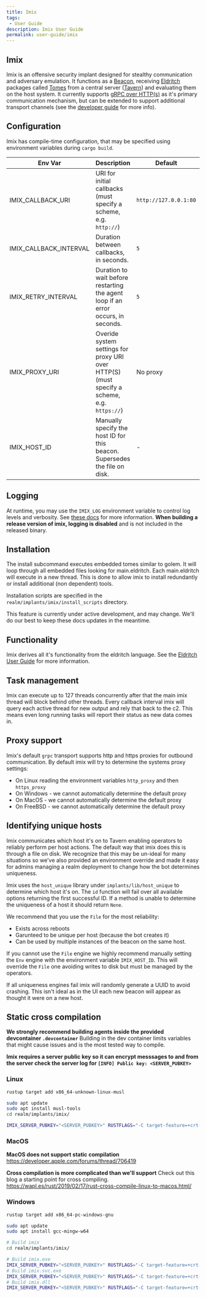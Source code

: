 ```yaml
---
title: Imix
tags:
 - User Guide
description: Imix User Guide
permalink: user-guide/imix
---
```

## Imix

Imix is an offensive security implant designed for stealthy communication and adversary emulation. It functions as a [Beacon](/user-guide/terminology#beacon), receiving [Eldritch](/user-guide/terminology#eldritch) packages called [Tomes](/user-guide/terminology#tome) from a central server ([Tavern](/admin-guide/tavern)) and evaluating them on the host system. It currently supports [gRPC over HTTP(s)](https://grpc.io/) as it's primary communication mechanism, but can be extended to support additional transport channels (see the [developer guide](/dev-guide/tavern#agent-development) for more info).

## Configuration

Imix has compile-time configuration, that may be specified using environment variables during `cargo build`.

| Env Var | Description | Default | Required |
| ------- | ----------- | ------- | -------- |
| IMIX_CALLBACK_URI | URI for initial callbacks (must specify a scheme, e.g. `http://`) | `http://127.0.0.1:80` | No |
| IMIX_CALLBACK_INTERVAL | Duration between callbacks, in seconds. | `5` | No |
| IMIX_RETRY_INTERVAL | Duration to wait before restarting the agent loop if an error occurs, in seconds. | `5` | No |
| IMIX_PROXY_URI | Overide system settings for proxy URI over HTTP(S) (must specify a scheme, e.g. `https://`) | No proxy | No |
| IMIX_HOST_ID | Manually specify the host ID for this beacon. Supersedes the file on disk. | - | No |

## Logging

At runtime, you may use the `IMIX_LOG` environment variable to control log levels and verbosity. See [these docs](https://docs.rs/pretty_env_logger/latest/pretty_env_logger/) for more information. **When building a release version of imix, logging is disabled** and is not included in the released binary.

## Installation

The install subcommand executes embedded tomes similar to golem.
It will loop through all embedded files looking for main.eldritch.
Each main.eldritch will execute in a new thread. This is done to allow imix to install redundantly or install additional (non dependent) tools.

Installation scripts are specified in the `realm/implants/imix/install_scripts` directory.

This feature is currently under active development, and may change. We'll do our best to keep these docs updates in the meantime.

## Functionality

Imix derives all it's functionality from the eldritch language.
See the [Eldritch User Guide](/user-guide/eldritch) for more information.

## Task management

Imix can execute up to 127 threads concurrently after that the main imix thread will block behind other threads.
Every callback interval imix will query each active thread for new output and rely that back to the c2. This means even long running tasks will report their status as new data comes in.

## Proxy support

Imix's default `grpc` transport supports http and https proxies for outbound communication.
By default imix will try to determine the systems proxy settings:

- On Linux reading the environment variables `http_proxy` and then `https_proxy`
- On Windows - we cannot automatically determine the default proxy
- On MacOS - we cannot automatically determine the default proxy
- On FreeBSD - we cannot automatically determine the default proxy

## Identifying unique hosts

Imix communicates which host it's on to Tavern enabling operators to reliably perform per host actions. The default way that imix does this is through a file on disk. We recognize that this may be un-ideal for many situations so we've also provided an environment override and made it easy for admins managing a realm deployment to change how the bot determines uniqueness.

Imix uses the `host_unique` library under `implants/lib/host_unique` to determine which host it's on. The `id` function will fail over all available options returning the first successful ID. If a method is unable to determine the uniqueness of a host it should return `None`.

We recommend that you use the `File` for the most reliability:

- Exists across reboots
- Garunteed to be unique per host (because the bot creates it)
- Can be used by multiple instances of the beacon on the same host.

If you cannot use the `File` engine we highly recommend manually setting the `Env` engine with the environment variable `IMIX_HOST_ID`. This will override the `File` one avoiding writes to disk but must be managed by the operators.

If all uniqueness engines fail imix will randomly generate a UUID to avoid crashing.
This isn't ideal as in the UI each new beacon will appear as thought it were on a new host.

## Static cross compilation

**We strongly recommend building agents inside the provided devcontainer `.devcontainer`**
Building in the dev container limits variables that might cause issues and is the most tested way to compile.

**Imix requires a server public key so it can encrypt messsages to and from the server check the server log for `[INFO] Public key: <SERVER_PUBKEY>`**

### Linux

```bash
rustup target add x86_64-unknown-linux-musl

sudo apt update
sudo apt install musl-tools
cd realm/implants/imix/

IMIX_SERVER_PUBKEY="<SERVER_PUBKEY>" RUSTFLAGS="-C target-feature=+crt-static" cargo build --release --target=x86_64-unknown-linux-musl
```

### MacOS

**MacOS does not support static compilation**
<https://developer.apple.com/forums/thread/706419>

**Cross compilation is more complicated than we'll support**
Check out this blog a starting point for cross compiling.
<https://wapl.es/rust/2019/02/17/rust-cross-compile-linux-to-macos.html/>

### Windows

```bash
rustup target add x86_64-pc-windows-gnu

sudo apt update
sudo apt install gcc-mingw-w64

# Build imix
cd realm/implants/imix/

# Build imix.exe
IMIX_SERVER_PUBKEY="<SERVER_PUBKEY>" RUSTFLAGS="-C target-feature=+crt-static" cargo build --release --target=x86_64-pc-windows-gnu
# Build imix.svc.exe
IMIX_SERVER_PUBKEY="<SERVER_PUBKEY>" RUSTFLAGS="-C target-feature=+crt-static" cargo build --release --features win_service --target=x86_64-pc-windows-gnu
# Build imix.dll
IMIX_SERVER_PUBKEY="<SERVER_PUBKEY>" RUSTFLAGS="-C target-feature=+crt-static" cargo build --release --lib --target=x86_64-pc-windows-gnu
```
